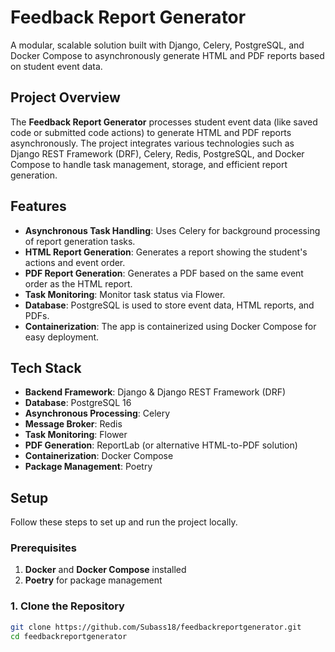 # Feedback Report Generator

A modular, scalable solution built with Django, Celery, PostgreSQL, and Docker Compose to asynchronously generate HTML and PDF reports based on student event data.

## Project Overview

The **Feedback Report Generator** processes student event data (like saved code or submitted code actions) to generate HTML and PDF reports asynchronously. The project integrates various technologies such as Django REST Framework (DRF), Celery, Redis, PostgreSQL, and Docker Compose to handle task management, storage, and efficient report generation.

## Features

- **Asynchronous Task Handling**: Uses Celery for background processing of report generation tasks.
- **HTML Report Generation**: Generates a report showing the student's actions and event order.
- **PDF Report Generation**: Generates a PDF based on the same event order as the HTML report.
- **Task Monitoring**: Monitor task status via Flower.
- **Database**: PostgreSQL is used to store event data, HTML reports, and PDFs.
- **Containerization**: The app is containerized using Docker Compose for easy deployment.
  
## Tech Stack

- **Backend Framework**: Django & Django REST Framework (DRF)
- **Database**: PostgreSQL 16
- **Asynchronous Processing**: Celery
- **Message Broker**: Redis
- **Task Monitoring**: Flower
- **PDF Generation**: ReportLab (or alternative HTML-to-PDF solution)
- **Containerization**: Docker Compose
- **Package Management**: Poetry

## Setup

Follow these steps to set up and run the project locally.

### Prerequisites

1. **Docker** and **Docker Compose** installed
2. **Poetry** for package management

### 1. Clone the Repository

```bash
git clone https://github.com/Subass18/feedbackreportgenerator.git
cd feedbackreportgenerator
